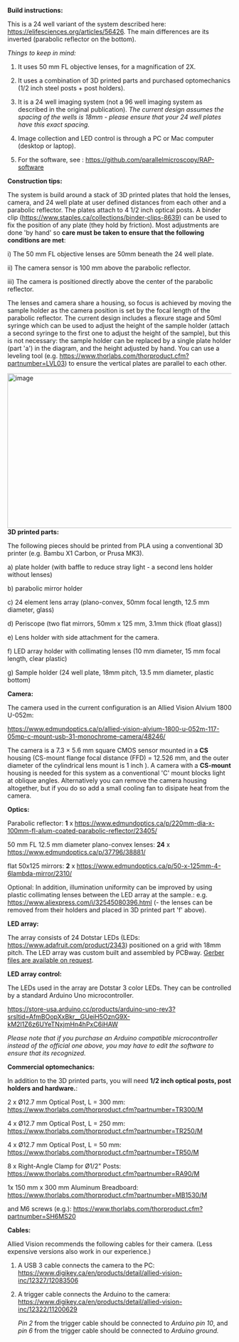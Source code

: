 <b> Build instructions: </b>

This is a 24 well variant of the system described here: https://elifesciences.org/articles/56426.  The main differences are its inverted (parabolic reflector on the bottom).

<i> Things to keep in mind: </i>

1) It uses 50 mm FL objective lenses, for a magnification of 2X. 

2) It uses a combination of 3D printed parts and purchased optomechanics (1/2 inch steel posts + post holders).

3) It is a 24 well imaging system (not a 96 well imaging system as described in the original publication). <i> The current design assumes the spacing of the wells is 18mm - please ensure that your 24 well plates have this exact spacing.</i>

4) Image collection and LED control is through a PC or Mac computer (desktop or laptop).

5) For the software, see : https://github.com/parallelmicroscopy/RAP-software 

<b> Construction tips: </b>

The system is build around a stack of 3D printed plates that hold the lenses, camera, and 24 well plate at user defined distances from each other and a parabolic reflector. The plates attach to 4 1/2 inch optical posts. A binder clip (https://www.staples.ca/collections/binder-clips-8639)  can be used to fix the position of any plate (they hold by friction). Most adjustments are done 'by hand' so <b>care must be taken to ensure that the following conditions are met</b>:

i) The 50 mm FL objective lenses are 50mm beneath the 24 well plate.

ii) The camera sensor is 100 mm above the parabolic reflector.

iii) The camera is positioned directly above the center of the parabolic reflector.

The lenses and camera share a housing, so focus is achieved by moving the sample holder as the camera position is set by the focal length of the parabolic reflector. The current design includes a flexure stage and 50ml syringe which can be used to adjust the height of the sample holder (attach a second syringe to the first one to adjust the height of the sample), but this is not necessary: the sample holder can be replaced by a single plate holder (part 'a') in the diagram, and the height adjusted by hand. You can use a leveling tool (e.g. https://www.thorlabs.com/thorproduct.cfm?partnumber=LVL03) to ensure the vertical plates are parallel to each other.

<img width="1496" height="348" alt="image" src="https://github.com/user-attachments/assets/762a79ff-53e7-40bb-b597-1341abf5784e" />
<br>
<b> 3D printed parts: </b>


The following pieces should be printed from PLA using a conventional 3D printer (e.g. Bambu X1 Carbon, or Prusa MK3).

a) plate holder (with baffle to reduce stray light - a second lens holder without lenses)

b) parabolic mirror holder

c) 24 element lens array (plano-convex, 50mm focal length, 12.5 mm diameter, glass)

d) Periscope (two flat mirrors, 50mm x 125 mm, 3.1mm thick (float glass))

e) Lens holder with side attachment for the camera.

f) LED array holder with collimating lenses (10 mm diameter, 15 mm focal length, clear plastic)

g) Sample holder (24 well plate, 18mm pitch, 13.5 mm diameter, plastic bottom)


<b>Camera:</b>

The camera used in the current configuration is an Allied Vision Alvium 1800 U-052m:

https://www.edmundoptics.ca/p/allied-vision-alvium-1800-u-052m-117-05mp-c-mount-usb-31-monochrome-camera/48246/

The camera is a 7.3 × 5.6 mm square CMOS sensor mounted in a <b>CS</b> housing (CS-mount   flange focal distance (FFD) = 12.526 mm, and the outer diameter of the cylindrical lens mount is 1 inch ). A camera with a <b>CS-mount</b> housing is needed for this system as a conventional 'C' mount blocks light at oblique angles. Alternatively you can remove the camera housing altogether, but if you do so add a small cooling fan to disipate heat from the camera. 

<b> Optics:</b>

Parabolic reflector: <b>1</b> x https://www.edmundoptics.ca/p/220mm-dia-x-100mm-fl-alum-coated-parabolic-reflector/23405/

50 mm FL 12.5 mm diameter plano-convex lenses: <b>24</b> x  https://www.edmundoptics.ca/p/37796/38881/

flat 50x125 mirrors: <b>2</b> x https://www.edmundoptics.ca/p/50-x-125mm-4-6lambda-mirror/2310/

Optional: In addition, illumination uniformity can be improved by using plastic collimating lenses between the LED array at the sample.: e.g. https://www.aliexpress.com/i/32545080396.html (- the lenses can be removed from their holders and placed in 3D printed part 'f' above).

<b> LED array: </b>

The array consists of 24 Dotstar LEDs (LEDs: https://www.adafruit.com/product/2343) positioned on a grid with 18mm pitch.
The LED array was custom built and assembled by PCBway.  <u>Gerber files are available on request</u>.


<b> LED array control: </b>

The LEDs used in the array are Dotstar 3 color LEDs. They can be controlled by a standard Arduino Uno microcontroller.

https://store-usa.arduino.cc/products/arduino-uno-rev3?srsltid=AfmBOopXxBkr__GUeiH5OznG9X-kM2l1Z6z6UYeTNxjmHn4hPxC6iHAW

<i>Please note that if you purchase an Arduino compatible microcontroller instead of the official one above, you may have to edit the software to ensure that its recognized.</i>


<b> Commercial optomechanics: </b>

In addition to the 3D printed parts, you will need <b>1/2 inch optical posts, post holders and hardware.</b>:

2 x Ø12.7 mm Optical Post, L = 300 mm: https://www.thorlabs.com/thorproduct.cfm?partnumber=TR300/M

4 x Ø12.7 mm Optical Post, L = 250 mm: https://www.thorlabs.com/thorproduct.cfm?partnumber=TR250/M

4 x Ø12.7 mm Optical Post, L = 50 mm: https://www.thorlabs.com/thorproduct.cfm?partnumber=TR50/M

8 x Right-Angle Clamp for Ø1/2" Posts: https://www.thorlabs.com/thorproduct.cfm?partnumber=RA90/M

1x 150 mm x 300 mm Aluminum Breadboard: https://www.thorlabs.com/thorproduct.cfm?partnumber=MB1530/M

and M6 screws (e.g.): https://www.thorlabs.com/thorproduct.cfm?partnumber=SH6MS20


<b> Cables: </b>

Allied Vision recommends the following cables for their camera. (Less expensive versions also work in our experience.)

1) A USB 3 cable connects the camera to the PC: https://www.digikey.ca/en/products/detail/allied-vision-inc/12327/12083506
  
2) A trigger cable connects the Arduino to the camera: https://www.digikey.ca/en/products/detail/allied-vision-inc/12322/11200629

   <i>Pin 2</i> from the trigger cable should be connected to <i>Arduino pin 10</i>,  and <i>pin 6</i> from the trigger cable should be connected to <i>Arduino ground.</i>

 
